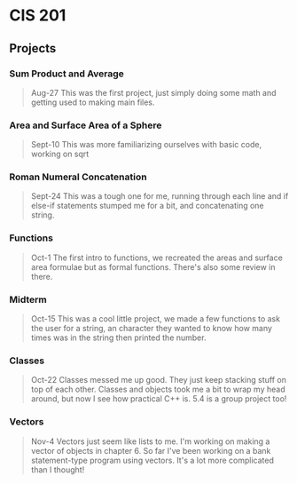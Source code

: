 # CIS 201

## Projects

### Sum Product and Average
>Aug-27 This was the first project, just simply doing some math and getting used
>to making main files.

### Area and Surface Area of a Sphere
>Sept-10 This was more familiarizing ourselves with basic code, working on sqrt

### Roman Numeral Concatenation
>Sept-24 This was a tough one for me, running through each line and if else-if
>statements stumped me for a bit, and concatenating one string.

### Functions
>Oct-1 The first intro to functions, we recreated the areas and surface area formulae
>but as formal functions. There's also some review in there.

### Midterm
>Oct-15 This was a cool little project, we made a few functions to ask the user
>for a string, an character they wanted to know how many times was in the string
>then printed the number.

### Classes
>Oct-22 Classes messed me up good. They just keep stacking stuff on top of each other.
>Classes and objects took me a bit to wrap my head around, but now I see how practical
>C++ is. 5.4 is a group project too!

### Vectors
>Nov-4 Vectors just seem like lists to me. I'm working on making a vector of objects in chapter 6.
>So far I've been working on a bank statement-type program using vectors. It's a lot more complicated than I thought!
